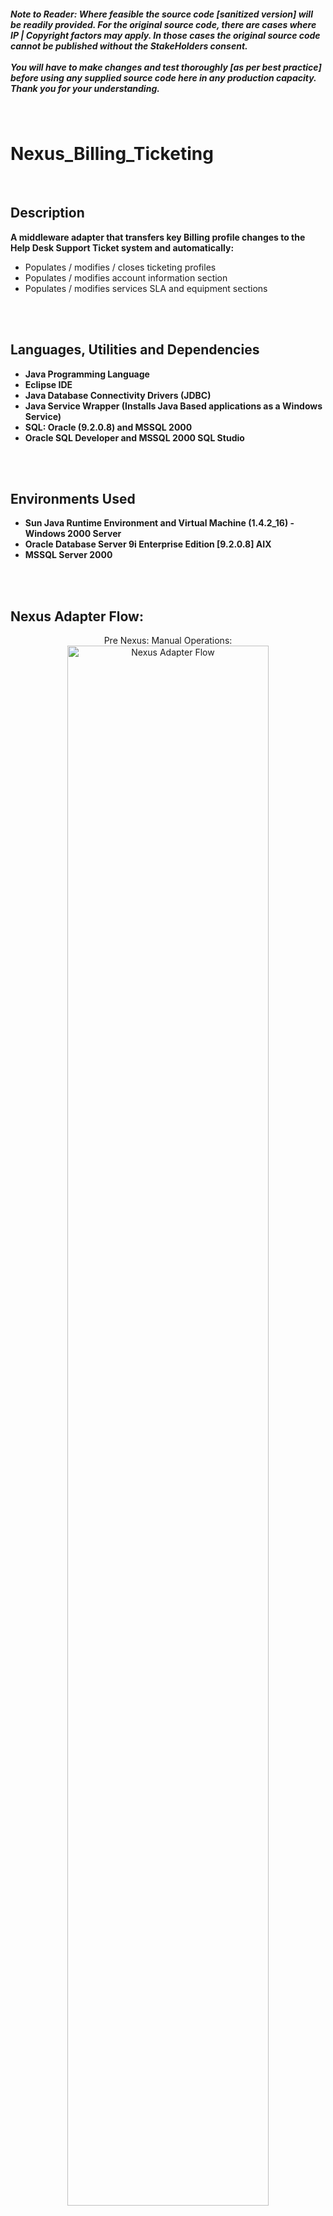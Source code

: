 <h5><b><i>Note to Reader: Where feasible the source code [sanitized version] will be readily provided. For the original source code, there are cases where IP | Copyright factors may apply. In those cases the original source code cannot be published without the StakeHolders consent. 
<br/>
<br/>
You will have to make changes and test thoroughly [as per best practice] before using any supplied source code here in any production capacity. Thank you for your understanding.</b></i></h5>
<br/>


<h1>Nexus_Billing_Ticketing</h1>
<br/>


<h2>Description</h2>
<b>A middleware adapter that transfers key Billing profile changes to the Help Desk Support Ticket system and automatically:</b>


<br/>

  - Populates / modifies / closes ticketing profiles
  - Populates / modifies account information section
  - Populates / modifies services SLA and equipment sections 
  
<br/>
<br/>


<h2>Languages, Utilities and Dependencies </h2>

- <b>Java Programming Language</b>
- <b>Eclipse IDE </b>
- <b>Java Database Connectivity Drivers (JDBC)</b> 
- <b>Java Service Wrapper (Installs Java Based applications as a Windows Service)</b>  
- <b>SQL: Oracle (9.2.0.8) and MSSQL 2000</b>
- <b>Oracle SQL Developer and MSSQL 2000 SQL Studio </b>
<br/>
<br/>


<h2>Environments Used </h2>

- <b>Sun Java Runtime Environment and Virtual Machine (1.4.2_16) - Windows 2000 Server </b>
- <b>Oracle Database Server 9i Enterprise Edition [9.2.0.8] AIX </b>
- <b>MSSQL Server 2000</b>
<br/>
<br/>


<h2>Nexus Adapter Flow:</h2>

<p align="center">
Pre Nexus: Manual Operations: <br/>
<img src="https://github.com/psZh3ePNj0/Nexus_Billing_Ticketing/blob/main/NEXUS-ManualFlow-GITGUB.png" height="80%" width="80%" alt="Nexus Adapter Flow"/>
<br />
<br />


<p align="center">
Post Nexus: Automated Operations:  <br/>
<img src="https://github.com/psZh3ePNj0/Nexus_Billing_Ticketing/blob/main/NEXUS-AutomatedFlow-GITGUB.png" height="80%" width="80%" alt="Nexus Adapter Flow"/>
<br />
<br />


<p align="center">
Nexus Windows Service: <br/>
<img src="https://github.com/psZh3ePNj0/Nexus_Billing_Ticketing/blob/main/Nexus_Service.jpg" height="80%" width="80%" alt="Nexus Adapter Flow"/>
<br />
<br />
</p>


<h2>Documentation References </h2>

- <b>[Nexus Administrator](https://github.com/psZh3ePNj0/Nexus-Billing-Ticketing/blob/main/DOCUMENTATION/NEXUS_ADMINISTRATOR_GITHUB.docx)</b>
- <b>[Nexus Developer](https://github.com/psZh3ePNj0/Nexus-Billing-Ticketing/blob/main/DOCUMENTATION/NEXUS_ADMINISTRATOR_GITHUB.docx)</b>




<!--
 ```diff
- text in red
+ text in green
! text in orange
# text in gray
@@ text in purple (and bold)@@
```
--!>
